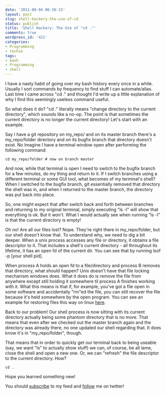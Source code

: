 ```yaml
---
date: '2011-08-04 06:36:15'
layout: post
slug: shell-hackery-the-use-of-cd
status: publish
title: 'Shell Hackery: The Use of "cd ."'
comments: true
wordpress_id: '421'
categories:
- Programming
- techie
tags:
- bash
- Programming
- shell
---
```


I have a nasty habit of going over my bash history every once in a while. Usually I sort commands by frequency to find stuff I can automate/alias. Last time I came across "cd ." and thought I'd write up a little explanation of why I find this seemingly useless command useful.

So what does it do? "cd ." literally means "change directory to the current directory", which sounds like a no-op. The point is that sometimes the current directory is no longer the current directory! Let's start with an example.

Say I have a git repository on my_repo/ and on its master branch there's a my_repo/folder directory and on its bugfix branch that directory doesn't exist. No Imagine I have a terminal window open after performing the following command:

    
    cd my_repo/folder # now on branch master


And now, while that terminal is open I need to switch to the bugfix branch for a few minutes, do my thing and return to it. If I switch branches using a different terminal or some GUI tool, what becomes of my terminal's shell? When I switched to the bugfix branch, git essentially removed that directory the shell was in, and when I returned to the master branch, the directory was put back into place.

So, one might expect that after switch back and forth between branches and returning to my original terminal, simply executing "ls -l" will show that everything is ok. But it won't. What I would actually see when running "ls -l" is that the current directory is empty!

Oh no! Are all our files lost? Nope. They're right there in my_repo/folder, but our shell doesn't know that. To understand why, we need to dig a bit deeper. When a unix process accesses any file or directory, it obtains a file descriptor to it. That includes a shell's current directory - all throughout its lifetime, it has an open fd of the current dir. You can see that by running lsof -p [your shell pid].

When process A holds an open fd to a file/directory and process B removes that directory, what should happen? Unix doesn't have that file locking mechanism windows does. What it does do is remove the file from anywhere except still holding it somewhere til process A finishes working with it. What this means is that if, for example, you've got a file open in some software and accidentally "rm"ed the file, you can still recover the file because it's held somewhere by the open program. You can see an example for restoring files this way on linux [here](http://www.linux.com/archive/articles/58142).

Back to our problem! Our shell process is now sitting with its current directory actually being some phantom directory that is no more. That means that even after we checked out the master branch again and the directory was already there, no one updated our shell regarding that. It does know it's in "my_repo/folder", though.

That means that in order to quickly get our terminal back to being useable (say, we want "ls" to actually show stuff) we can, of course, be all lame, close the shell and open a new one. Or, we can "refresh" the file descriptor to the current directory. How?

    
    cd .


Hope you learned something new!

You should [subscribe](http://feeds.feedburner.com/TheCodeDump) to my feed and [follow](http://twitter.com/avivby) me on twitter!
